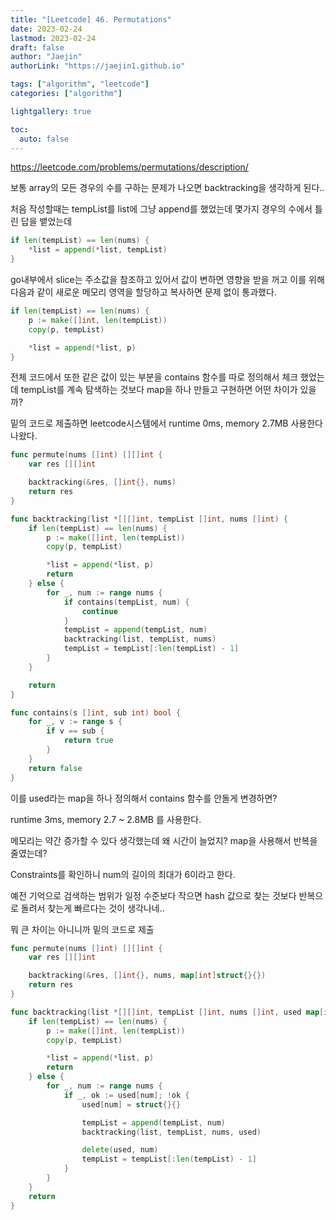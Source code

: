 ```yaml
---
title: "[Leetcode] 46. Permutations"
date: 2023-02-24
lastmod: 2023-02-24
draft: false
author: "Jaejin"
authorLink: "https://jaejin1.github.io"

tags: ["algorithm", "leetcode"]
categories: ["algorithm"]

lightgallery: true

toc:
  auto: false
---
```


https://leetcode.com/problems/permutations/description/

<!--more-->

보통 array의 모든 경우의 수를 구하는 문제가 나오면 backtracking을 생각하게 된다..

처음 작성할때는 tempList를 list에 그냥 append를 했었는데 몇가지 경우의 수에서 틀린 답을 뱉었는데

```go
if len(tempList) == len(nums) {
    *list = append(*list, tempList)
}
```

go내부에서 slice는 주소값을 참조하고 있어서 값이 변하면 영향을 받을 꺼고 이를 위해 다음과 같이 새로운 메모리 영역을 할당하고 복사하면 문제 없이 통과했다.

```go
if len(tempList) == len(nums) {
    p := make([]int, len(tempList))
    copy(p, tempList)

    *list = append(*list, p)
}
```

전체 코드에서 또한 같은 값이 있는 부분을 contains 함수를 따로 정의해서 체크 했었는데 tempList를 계속 탐색하는 것보다 map을 하나 만들고 구현하면 어떤 차이가 있을까?

밑의 코드로 제출하면 leetcode시스템에서 runtime 0ms, memory 2.7MB 사용한다 나왔다. 

```go
func permute(nums []int) [][]int {
    var res [][]int

    backtracking(&res, []int{}, nums)
    return res
}

func backtracking(list *[][]int, tempList []int, nums []int) {
    if len(tempList) == len(nums) {
        p := make([]int, len(tempList))
        copy(p, tempList)

        *list = append(*list, p)
        return
    } else {
        for _, num := range nums {
            if contains(tempList, num) {
                continue
            }
            tempList = append(tempList, num)
            backtracking(list, tempList, nums)
            tempList = tempList[:len(tempList) - 1]
        }
    }

    return
}

func contains(s []int, sub int) bool {
    for _, v := range s {
        if v == sub {
            return true
        }
    }
    return false
}
```

이를 used라는 map을 하나 정의해서 contains 함수를 안돌게 변경하면?

runtime 3ms, memory 2.7 ~ 2.8MB 를 사용한다.

메모리는 약간 증가할 수 있다 생각했는데 왜 시간이 늘었지? map을 사용해서 반복을 줄였는데?

Constraints를 확인하니 num의 길이의 최대가 6이라고 한다. 

예전 기억으로 검색하는 범위가 일정 수준보다 작으면 hash 값으로 찾는 것보다 반복으로 돌려서 찾는게 빠르다는 것이 생각나네..

뭐 큰 차이는 아니니까 밑의 코드로 제출

```go
func permute(nums []int) [][]int {
    var res [][]int

    backtracking(&res, []int{}, nums, map[int]struct{}{})
    return res
}

func backtracking(list *[][]int, tempList []int, nums []int, used map[int]struct{}) {
    if len(tempList) == len(nums) {
        p := make([]int, len(tempList))
        copy(p, tempList)

        *list = append(*list, p)
        return
    } else {
        for _, num := range nums {
            if _, ok := used[num]; !ok {
                used[num] = struct{}{}

                tempList = append(tempList, num)
                backtracking(list, tempList, nums, used)

                delete(used, num)
                tempList = tempList[:len(tempList) - 1]
            }
        }
    }
    return
}
```
